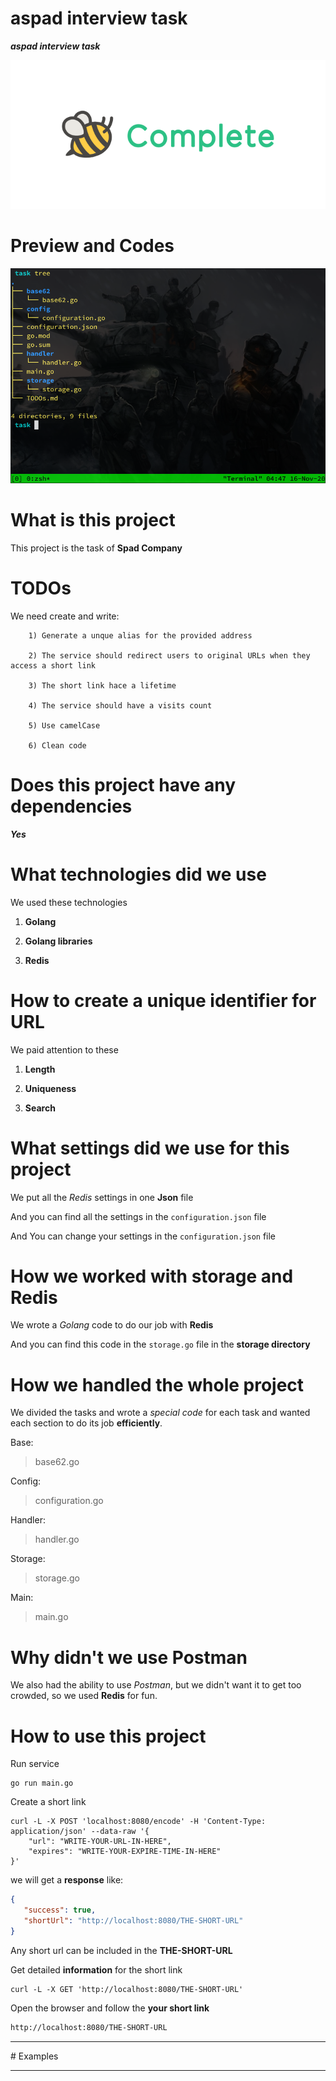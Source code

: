 # aspad interview task
<b><var>aspad interview task</var></b>

<div>
  <img
      src="/data/task-completed.png"
      alt="aspad interview task | task completed"
      style="max-width:100%;"
  />
</div>

# Preview and Codes
<div>
  <img
      src="/data/tree-the-task-codes.png"
      alt="aspad interview task | tree the task codes"
      style="max-width:100%;"
  />
</div>

# What is this project
This project is the task of <strong>Spad Company</strong>

# TODOs
We need create and write:

        1) Generate a unque alias for the provided address

        2) The service should redirect users to original URLs when they access a short link 
        
        3) The short link hace a lifetime
        
        4) The service should have a visits count 
        
        5) Use camelCase
        
        6) Clean code

# Does this project have any dependencies
***Yes***

# What technologies did we use
We used these technologies

  1. **Golang** 
  
  2. **Golang libraries**
  
  3. **Redis**

# How to create a unique identifier for URL
<div>
We paid attention to these
  
  1. **Length**
  
  2. **Uniqueness**
  
  3. **Search**
</div>

# What settings did we use for this project
We put all the <var>Redis</var> settings in one **Json** file

And you can find all the settings in the ``configuration.json`` file
  
And You can change your settings in the ``configuration.json`` file

# How we worked with storage and Redis
We wrote a <var>Golang</var> code to do our job with **Redis**

And you can find this code in the ``storage.go`` file in the **storage directory**

# How we handled the whole project
We divided the tasks and wrote a *special code* for each task and wanted each section to do its job **efficiently**.

Base:
> base62.go

Config: 
> configuration.go

Handler:
> handler.go

Storage:
> storage.go

Main:
> main.go

# Why didn't we use Postman
We also had the ability to use <var>Postman</var>, but we didn't want it to get too crowded, so we used **Redis** for fun.

# How to use this project
Run service

```golang
go run main.go
```

Create a short link 

```shell
curl -L -X POST 'localhost:8080/encode' -H 'Content-Type: application/json' --data-raw '{
    "url": "WRITE-YOUR-URL-IN-HERE",
    "expires": "WRITE-YOUR-EXPIRE-TIME-IN-HERE"
}'
```

we will get a **response** like:
```json
{
   "success": true,
   "shortUrl": "http://localhost:8080/THE-SHORT-URL"
}
```

Any short url can be included in the **THE-SHORT-URL** 

Get detailed **information** for the short link

```shell
curl -L -X GET 'http://localhost:8080/THE-SHORT-URL'
```

Open the browser and follow the **your short link**
```html
http://localhost:8080/THE-SHORT-URL
```

<hr />
# Examples

<hr />
